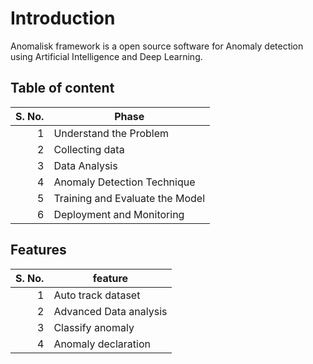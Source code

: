 # Introduction
Anomalisk framework is a open source software for Anomaly detection using Artificial Intelligence and Deep Learning.

## Table of content
| S. No. | Phase |
|-----:|---------------|
|     1|Understand the Problem|
|     2|Collecting data|
|     3|Data Analysis|
|  4   |Anomaly Detection Technique|
|     5|Training and Evaluate the Model|
|     6|Deployment and Monitoring|

## Features
| S. No. | feature |
|-----:|---------------|
|     1|Auto track dataset|
|     2|Advanced Data analysis|
|     3|Classify anomaly|
|  4   |Anomaly declaration|
